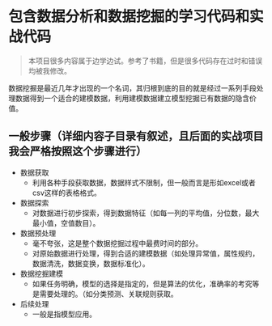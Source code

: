 # 包含数据分析和数据挖掘的学习代码和实战代码

> 本项目很多内容属于边学边试。参考了书籍，但是很多代码存在过时和错误均被我修改。

数据挖掘是最近几年才出现的一个名词，其归根到底的目的就是经过一系列手段处理数据得到一个适合的建模数据，利用建模数据建立模型挖掘已有数据的隐含价值。
## 一般步骤（详细内容子目录有叙述，且后面的**实战项目**我会严格按照这个步骤进行）
- 数据获取
	- 利用各种手段获取数据，数据样式不限制，但一般而言是形如excel或者csv这样的表格格式。
- 数据探索
	- 对数据进行初步探索，得到数据特征（如每一列的平均值，分位数，最大最小值，空值数目）。
- 数据预处理
	- 毫不夸张，这是整个数据挖掘过程中最费时间的部分。
	- 对原始数据进行处理，得到合适的建模数据（如处理异常值，属性规约，数据清洗，数据变换，数据标准化）。
- 数据挖掘建模
	- 如果任务明确，模型的选择是指定的，但是算法的优化，准确率的考究等是需要处理的。（如分类预测、关联规则获取。
- 后续处理
	- 一般是指模型应用。

